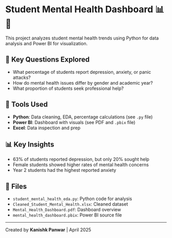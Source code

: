 # Student Mental Health Dashboard 📊🧠

This project analyzes student mental health trends using Python for data analysis and Power BI for visualization.

## 📌 Key Questions Explored
- What percentage of students report depression, anxiety, or panic attacks?
- How do mental health issues differ by gender and academic year?
- What proportion of students seek professional help?

## 🔧 Tools Used
- **Python**: Data cleaning, EDA, percentage calculations (see `.py` file)
- **Power BI**: Dashboard with visuals (see PDF and `.pbix` file)
- **Excel**: Data inspection and prep

## 📊 Key Insights
- 63% of students reported depression, but only 20% sought help
- Female students showed higher rates of mental health concerns
- Year 2 students had the highest reported anxiety

## 📂 Files
- `student_mental_health_eda.py`: Python code for analysis
- `Cleaned_Student_Mental_Health.xlsx`: Cleaned dataset
- `Mental_Health_Dashboard.pdf`: Dashboard overview
- `mental_health_dashboard.pbix`: Power BI source file

---

Created by **Kanishk Panwar** | April 2025

